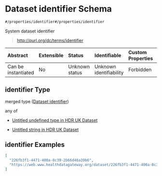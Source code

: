 # Dataset identifier Schema

```txt
#/properties/identifier#/properties/identifier
```

System dataset identifier

> <http://purl.org/dc/terms/identifier>

| Abstract            | Extensible | Status         | Identifiable            | Custom Properties | Additional Properties | Access Restrictions | Defined In                                                                                        |
| :------------------ | :--------- | :------------- | :---------------------- | :---------------- | :-------------------- | :------------------ | :------------------------------------------------------------------------------------------------ |
| Can be instantiated | No         | Unknown status | Unknown identifiability | Forbidden         | Allowed               | none                | [dataset.schema.json*](../../../schema/dataset/latest/dataset.schema.json "open original schema") |

## identifier Type

merged type ([Dataset identifier](dataset-properties-dataset-identifier.md))

any of

*   [Untitled undefined type in HDR UK Dataset](dataset-properties-dataset-identifier-anyof-0.md "check type definition")

*   [Untitled string in HDR UK Dataset](dataset-properties-dataset-identifier-anyof-1.md "check type definition")

## identifier Examples

```json
[
  "226fb3f1-4471-400a-8c39-2b66d46a39b6",
  "https://web.www.healthdatagateway.org/dataset/226fb3f1-4471-400a-8c39-2b66d46a39b6"
]
```
